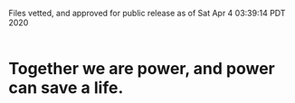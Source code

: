 Files vetted, and approved for public release as of Sat Apr  4 03:39:14 PDT 2020<br><br><h1>Together we are power, and power can save a life.</h1>
